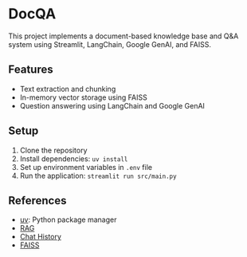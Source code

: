 # DocQA

This project implements a document-based knowledge base and Q&A system using Streamlit, LangChain, Google GenAI, and FAISS.

## Features

- Text extraction and chunking
- In-memory vector storage using FAISS
- Question answering using LangChain and Google GenAI

## Setup

1. Clone the repository
2. Install dependencies: `uv install`
3. Set up environment variables in `.env` file
4. Run the application: `streamlit run src/main.py`

## References
- [uv](https://docs.astral.sh/uv/): Python package manager
- [RAG](https://python.langchain.com/v0.2/docs/tutorials/rag/#built-in-chains)
- [Chat History](https://python.langchain.com/v0.2/docs/tutorials/qa_chat_history/#adding-chat-history)
- [FAISS](https://python.langchain.com/v0.2/docs/integrations/vectorstores/faiss/#saving-and-loading)
